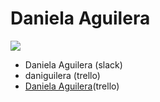 # Daniela Aguilera

![](https://ca.slack-edge.com/T0SJKHBFZ-UFE5FRZS8-1fec012fecb2-72)

- Daniela Aguilera (slack)
- daniguilera (trello)
- [Daniela Aguilera](https://trello.com/daniguilera)(trello)